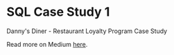 # SQL Case Study 1
Danny's Diner - Restaurant Loyalty Program Case Study

Read more on Medium [here](https://medium.com/@alihanemretunc/sql-case-study-1-84fb1fbbfd78?sk=9efe9309d1180c53fb1df14a9212a796).
